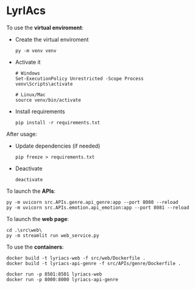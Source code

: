 # LyrIAcs

To use the **virtual enviroment**:
- Create the virtual enviroment
    ```
    py -m venv venv
    ```

- Activate it
    ```
    # Windows
    Set-ExecutionPolicy Unrestricted -Scope Process
    venv\Scripts\activate

    # Linux/Mac
    source venv/bin/activate
    ```

- Install requirements
    ```
    pip install -r requirements.txt
    ```

After usage:
- Update dependencies (if needed)
    ```
    pip freeze > requirements.txt
    ```

- Deactivate
     ```
    deactivate
    ```   


To launch the **APIs**:

```
py -m uvicorn src.APIs.genre.api_genre:app --port 8080 --reload
py -m uvicorn src.APIs.emotion.api_emotion:app --port 8081 --reload
```

To launch the **web page**:

```
cd .\src\web\
py -m streamlit run web_service.py
```

To use the **containers**:
```
docker build -t lyriacs-web -f src/web/Dockerfile .
docker build -t lyriacs-api-genre -f src/APIs/genre/Dockerfile .
```

```
docker run -p 8501:8501 lyriacs-web
docker run -p 8000:8000 lyriacs-api-genre
```

